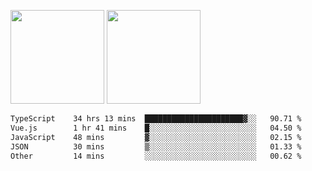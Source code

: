 <img src="https://github-readme-stats.vercel.app/api?username=Dream4ever&count_private=true&show_icons=true&theme=tokyonight" height="150" /> <img src="https://github-readme-stats.vercel.app/api/top-langs/?username=Dream4ever&count_private=true&show_icons=true&theme=tokyonight&langs_count=5&layout=compact" height="150" />

<!--START_SECTION:waka-->

```txt
TypeScript    34 hrs 13 mins  ██████████████████████▓░░   90.71 %
Vue.js        1 hr 41 mins    █░░░░░░░░░░░░░░░░░░░░░░░░   04.50 %
JavaScript    48 mins         ▓░░░░░░░░░░░░░░░░░░░░░░░░   02.15 %
JSON          30 mins         ▒░░░░░░░░░░░░░░░░░░░░░░░░   01.33 %
Other         14 mins         ░░░░░░░░░░░░░░░░░░░░░░░░░   00.62 %
```

<!--END_SECTION:waka-->
